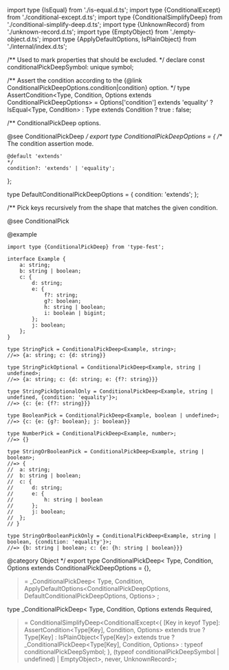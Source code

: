 import type {IsEqual} from './is-equal.d.ts';
import type {ConditionalExcept} from './conditional-except.d.ts';
import type {ConditionalSimplifyDeep} from './conditional-simplify-deep.d.ts';
import type {UnknownRecord} from './unknown-record.d.ts';
import type {EmptyObject} from './empty-object.d.ts';
import type {ApplyDefaultOptions, IsPlainObject} from './internal/index.d.ts';

/\*\*
Used to mark properties that should be excluded.
\*/
declare const conditionalPickDeepSymbol: unique symbol;

/\*\*
Assert the condition according to the {@link ConditionalPickDeepOptions.condition\|condition} option.
\*/
type AssertCondition\<Type, Condition, Options extends ConditionalPickDeepOptions\> = Options\['condition'\] extends 'equality'
? IsEqual\<Type, Condition\>
: Type extends Condition
? true
: false;

/\*\*
ConditionalPickDeep options.

@see ConditionalPickDeep
*/
export type ConditionalPickDeepOptions = {
/*\*
The condition assertion mode.

    @default 'extends'
    */
    condition?: 'extends' | 'equality';

};

type DefaultConditionalPickDeepOptions = {
condition: 'extends';
};

/\*\*
Pick keys recursively from the shape that matches the given condition.

@see ConditionalPick

@example

    import type {ConditionalPickDeep} from 'type-fest';

    interface Example {
        a: string;
        b: string | boolean;
        c: {
            d: string;
            e: {
                f?: string;
                g?: boolean;
                h: string | boolean;
                i: boolean | bigint;
            };
            j: boolean;
        };
    }

    type StringPick = ConditionalPickDeep<Example, string>;
    //=> {a: string; c: {d: string}}

    type StringPickOptional = ConditionalPickDeep<Example, string | undefined>;
    //=> {a: string; c: {d: string; e: {f?: string}}}

    type StringPickOptionalOnly = ConditionalPickDeep<Example, string | undefined, {condition: 'equality'}>;
    //=> {c: {e: {f?: string}}}

    type BooleanPick = ConditionalPickDeep<Example, boolean | undefined>;
    //=> {c: {e: {g?: boolean}; j: boolean}}

    type NumberPick = ConditionalPickDeep<Example, number>;
    //=> {}

    type StringOrBooleanPick = ConditionalPickDeep<Example, string | boolean>;
    //=> {
    //  a: string;
    //  b: string | boolean;
    //  c: {
    //      d: string;
    //      e: {
    //          h: string | boolean
    //      };
    //      j: boolean;
    //  };
    // }

    type StringOrBooleanPickOnly = ConditionalPickDeep<Example, string | boolean, {condition: 'equality'}>;
    //=> {b: string | boolean; c: {e: {h: string | boolean}}}

@category Object
\*/
export type ConditionalPickDeep\<
Type,
Condition,
Options extends ConditionalPickDeepOptions = {},

> = \_ConditionalPickDeep\<
> Type,
> Condition,
> ApplyDefaultOptions\<ConditionalPickDeepOptions, DefaultConditionalPickDeepOptions, Options\>
> ;

type \_ConditionalPickDeep\<
Type,
Condition,
Options extends Required<ConditionalPickDeepOptions>,

> = ConditionalSimplifyDeep\<ConditionalExcept\<{
> \[Key in keyof Type\]: AssertCondition\<Type\[Key\], Condition, Options\> extends true
> ? Type\[Key\]
> : IsPlainObject\<Type\[Key\]\> extends true
> ? \_ConditionalPickDeep\<Type\[Key\], Condition, Options\>
> : typeof conditionalPickDeepSymbol;
> }, (typeof conditionalPickDeepSymbol \| undefined) \| EmptyObject\>, never, UnknownRecord\>;
